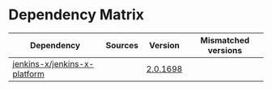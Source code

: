 # Dependency Matrix

Dependency | Sources | Version | Mismatched versions
---------- | ------- | ------- | -------------------
[jenkins-x/jenkins-x-platform](https://github.com/jenkins-x/jenkins-x-platform) |  | [2.0.1698](https://github.com/jenkins-x/jenkins-x-platform/releases/tag/v2.0.1698) | 
